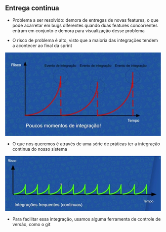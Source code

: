 <h2>
Entrega continua
</h2>

  

* Problema a ser resolvido: demora de entregas de novas features, o que pode acarretar em bugs diferentes quando duas features concorrentes entram em conjunto e demora para visualização desse problema

* O risco de problema é alto, visto que a maioria das integrações tendem a acontecer ao final da sprint

![alt text](https://raw.githubusercontent.com/douglasliralima/ArchitectureManagement/master/CiCd/assets/1_2_1_grafico.png "não continuo")


* O que nos queremos é através de uma série de práticas ter a integração continua do nosso sistema

![alt text](https://raw.githubusercontent.com/douglasliralima/ArchitectureManagement/master/CiCd/assets/1_2_2_continuidade.png "continuo")

* Para facilitar essa integração, usamos alguma ferramenta de controle de versão, como o git